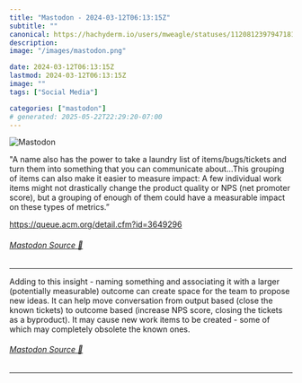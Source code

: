 ```yaml
---
title: "Mastodon - 2024-03-12T06:13:15Z"
subtitle: ""
canonical: https://hachyderm.io/users/mweagle/statuses/112081239794718115
description:
image: "/images/mastodon.png"

date: 2024-03-12T06:13:15Z
lastmod: 2024-03-12T06:13:15Z
image: ""
tags: ["Social Media"]

categories: ["mastodon"]
# generated: 2025-05-22T22:29:20-07:00
---
```

![Mastodon](/images/mastodon.png)

<p>&quot;A name also has the power to take a laundry list of items/bugs/tickets and turn them into something that you can communicate about…This grouping of items can also make it easier to measure impact: A few individual work items might not drastically change the product quality or NPS (net promoter score), but a grouping of enough of them could have a measurable impact on these types of metrics.”</p><p><a href="https://queue.acm.org/detail.cfm?id=3649296" target="_blank" rel="nofollow noopener noreferrer" translate="no"><span class="invisible">https://</span><span class="ellipsis">queue.acm.org/detail.cfm?id=36</span><span class="invisible">49296</span></a></p>


###### [Mastodon Source 🐘](https://hachyderm.io/@mweagle/112081239794718115)

___

<p>Adding to this insight - naming something and associating it with a larger (potentially measurable) outcome can create space for the team to propose new ideas. It can help move conversation from output based (close the known tickets) to outcome based (increase NPS score, closing the tickets as a byproduct).  It may cause new work items to be created - some of which may completely obsolete the known ones.</p>


###### [Mastodon Source 🐘](https://hachyderm.io/@mweagle/112081312867647078)

___
